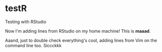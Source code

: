 # testR
Testing with RStudio

Now I'm adding lines from RStudio on my home machine! This is **maaad**.

Aaand, just to double check everything's cool, adding lines from Vim on the command line too. Siccckkk
